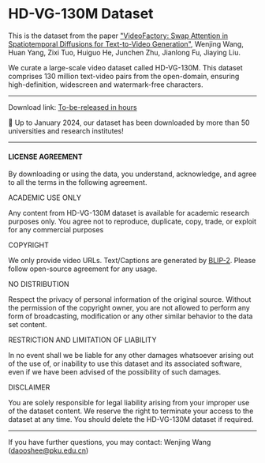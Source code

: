 # HD-VG-130M Dataset

This is the dataset from the paper ["VideoFactory: Swap Attention in Spatiotemporal Diffusions for Text-to-Video Generation"](https://arxiv.org/abs/2305.10874), Wenjing Wang, Huan Yang, Zixi Tuo, Huiguo He, Junchen Zhu, Jianlong Fu, Jiaying Liu.

We curate a large-scale video dataset called HD-VG-130M. This dataset comprises 130 million text-video pairs from the open-domain, ensuring high-definition, widescreen and watermark-free characters.

--------------

Download link: [To-be-released in hours](url)

🎉 Up to January 2024, our dataset has been downloaded by more than 50 universities and research institutes!

--------------

#### LICENSE AGREEMENT

By downloading or using the data, you understand, acknowledge, and agree to all the terms in the following agreement.

ACADEMIC USE ONLY

Any content from HD-VG-130M dataset is available for academic research purposes only. You agree not to reproduce, duplicate, copy, trade, or exploit for any commercial purposes

COPYRIGHT

We only provide video URLs. Text/Captions are generated by [BLIP-2](https://arxiv.org/abs/2301.12597). Please follow open-source agreement for any usage.

NO DISTRIBUTION

Respect the privacy of personal information of the original source. Without the permission of the copyright owner, you are not allowed to perform any form of broadcasting, modification or any other similar behavior to the data set content.

RESTRICTION AND LIMITATION OF LIABILITY

In no event shall we be liable for any other damages whatsoever arising out of the use of, or inability to use this dataset and its associated software, even if we have been advised of the possibility of such damages.

DISCLAIMER

You are solely responsible for legal liability arising from your improper use of the dataset content. We reserve the right to terminate your access to the dataset at any time. You should delete the HD-VG-130M dataset if required.

--------------

If you have further questions, you may contact: Wenjing Wang (daooshee@pku.edu.cn)

